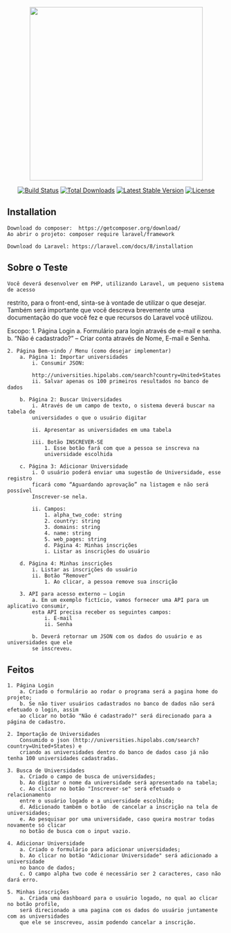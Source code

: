 <p align="center"><a href="https://laravel.com" target="_blank"><img src="https://raw.githubusercontent.com/laravel/art/master/logo-lockup/5%20SVG/2%20CMYK/1%20Full%20Color/laravel-logolockup-cmyk-red.svg" width="400"></a></p>

<p align="center">
<a href="https://travis-ci.org/laravel/framework"><img src="https://travis-ci.org/laravel/framework.svg" alt="Build Status"></a>
<a href="https://packagist.org/packages/laravel/framework"><img src="https://img.shields.io/packagist/dt/laravel/framework" alt="Total Downloads"></a>
<a href="https://packagist.org/packages/laravel/framework"><img src="https://img.shields.io/packagist/v/laravel/framework" alt="Latest Stable Version"></a>
<a href="https://packagist.org/packages/laravel/framework"><img src="https://img.shields.io/packagist/l/laravel/framework" alt="License"></a>
</p>

## Installation

    Download do composer:  https://getcomposer.org/download/
    Ao abrir o projeto: composer require laravel/framework

    Download do Laravel: https://laravel.com/docs/8/installation




## Sobre o Teste

    Você deverá desenvolver em PHP, utilizando Laravel, um pequeno sistema de acesso
restrito, para o front-end, sinta-se à vontade de utilizar o que desejar.
Também será importante que você descreva brevemente uma documentação do que você fez
e que recursos do Laravel você utilizou.

Escopo:
    1. Página Login
        a. Formulário para login através de e-mail e senha.
        b. “Não é cadastrado?” – Criar conta através de Nome, E-mail e Senha.

    2. Página Bem-vindo / Menu (como desejar implementar)
        a. Página 1: Importar universidades
            i. Consumir JSON:

            http://universities.hipolabs.com/search?country=United+States
            ii. Salvar apenas os 100 primeiros resultados no banco de dados

        b. Página 2: Buscar Universidades
            i. Através de um campo de texto, o sistema deverá buscar na tabela de
            universidades o que o usuário digitar

            ii. Apresentar as universidades em uma tabela

            iii. Botão INSCREVER-SE
                1. Esse botão fará com que a pessoa se inscreva na
                universidade escolhida

        c. Página 3: Adicionar Universidade
            i. O usuário poderá enviar uma sugestão de Universidade, esse registro
            ficará como “Aguardando aprovação” na listagem e não será possível
            Inscrever-se nela.

            ii. Campos:
                1. alpha_two_code: string
                2. country: string
                3. domains: string
                4. name: string
                5. web_pages: string
                d. Página 4: Minhas inscrições
                i. Listar as inscrições do usuário

        d. Página 4: Minhas inscrições
            i. Listar as inscrições do usuário
            ii. Botão “Remover”
                1. Ao clicar, a pessoa remove sua inscrição

        3. API para acesso externo – Login
            a. Em um exemplo fictício, vamos fornecer uma API para um aplicativo consumir,
            esta API precisa receber os seguintes campos:
                i. E-mail
                ii. Senha

            b. Deverá retornar um JSON com os dados do usuário e as universidades que ele
            se inscreveu.

## Feitos

    1. Página Login
        a. Criado o formulário ao rodar o programa será a pagina home do projeto;
        b. Se não tiver usuários cadastrados no banco de dados não será efetuado o login, assim
        ao clicar no botão "Não é cadastrado?" será direcionado para a página de cadastro.

    2. Importação de Universidades
        Consumido o json (http://universities.hipolabs.com/search?country=United+States) e 
        criando as universidades dentro do banco de dados caso já não tenha 100 universidades cadastradas.

    3. Busca de Universidades
        a. Criado o campo de busca de universidades;
        b. Ao digitar o nome da universidade será apresentado na tabela;
        c. Ao clicar no botão "Inscrever-se" será efetuado o relacionamento
        entre o usuário logado e a universidade escolhida;
        d. Adicionado também o botão  de cancelar a inscrição na tela de universidades;
        e. Ao pesquisar por uma universidade, caso queira mostrar todas novamente só clicar
        no botão de busca com o input vazio.

    4. Adicionar Universidade
        a. Criado o formulário para adicionar universidades;
        b. Ao clicar no botão "Adicionar Universidade" será adicionado a universidade
        no banco de dados;
        c. O campo alpha two code é necessário ser 2 caracteres, caso não dará erro.

    5. Minhas inscrições
        a. Criada uma dashboard para o usuário logado, no qual ao clicar no botão profile,
        será direcionado a uma pagina com os dados do usuário juntamente com as universidades
        que ele se inscreveu, assim podendo cancelar a inscrição.
